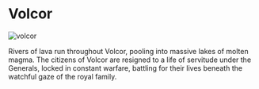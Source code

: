 # Volcor

![volcor](https://d2hl7maqck52px.cloudfront.net/continents/rathe/volcor/volcor.webp)

Rivers of lava run throughout Volcor, pooling into massive lakes of molten magma. The citizens of Volcor are resigned to a life of servitude under the Generals, locked in constant warfare, battling for their lives beneath the watchful gaze of the royal family.

